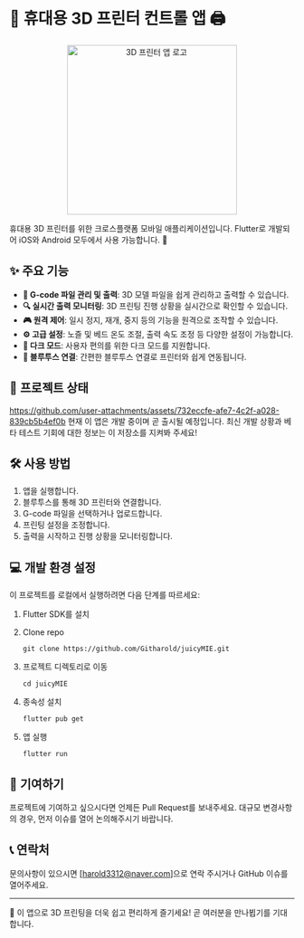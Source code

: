 # 📱 휴대용 3D 프린터 컨트롤 앱 🖨️
<div align="center">
  <img src="https://github.com/user-attachments/assets/a3827376-5a88-4a49-8e92-001cf8b63ad9" alt="3D 프린터 앱 로고" width="300" height="300">
</div>

휴대용 3D 프린터를 위한 크로스플랫폼 모바일 애플리케이션입니다. Flutter로 개발되어 iOS와 Android 모두에서 사용 가능합니다. 🚀

## ✨ 주요 기능

- **📁 G-code 파일 관리 및 출력**: 3D 모델 파일을 쉽게 관리하고 출력할 수 있습니다.
- **🔍 실시간 출력 모니터링**: 3D 프린팅 진행 상황을 실시간으로 확인할 수 있습니다.
- **🎮 원격 제어**: 일시 정지, 재개, 중지 등의 기능을 원격으로 조작할 수 있습니다.
- **⚙️ 고급 설정**: 노즐 및 베드 온도 조절, 출력 속도 조정 등 다양한 설정이 가능합니다.
- **🌙 다크 모드**: 사용자 편의를 위한 다크 모드를 지원합니다.
- **📶 블루투스 연결**: 간편한 블루투스 연결로 프린터와 쉽게 연동됩니다.

## 🚀 프로젝트 상태
https://github.com/user-attachments/assets/732eccfe-afe7-4c2f-a028-839cb5b4ef0b
현재 이 앱은 개발 중이며 곧 출시될 예정입니다. 최신 개발 상황과 베타 테스트 기회에 대한 정보는 이 저장소를 지켜봐 주세요!

## 🛠️ 사용 방법

1. 앱을 실행합니다.
2. 블루투스를 통해 3D 프린터와 연결합니다.
3. G-code 파일을 선택하거나 업로드합니다.
4. 프린팅 설정을 조정합니다.
5. 출력을 시작하고 진행 상황을 모니터링합니다.

## 💻 개발 환경 설정

이 프로젝트를 로컬에서 실행하려면 다음 단계를 따르세요:

1. Flutter SDK를 설치

2. Clone repo
   ```
   git clone https://github.com/Githarold/juicyMIE.git
   ```
   
3. 프로젝트 디렉토리로 이동
   ```
   cd juicyMIE
   ```
   
4. 종속성 설치
   ```
   flutter pub get
   ```
   
5. 앱 실행
   ```
   flutter run
   ```

## 🤝 기여하기

프로젝트에 기여하고 싶으시다면 언제든 Pull Request를 보내주세요. 대규모 변경사항의 경우, 먼저 이슈를 열어 논의해주시기 바랍니다.

## 📞 연락처

문의사항이 있으시면 [harold3312@naver.com]으로 연락 주시거나 GitHub 이슈를 열어주세요.

---

🎉 이 앱으로 3D 프린팅을 더욱 쉽고 편리하게 즐기세요! 곧 여러분을 만나뵙기를 기대합니다.
